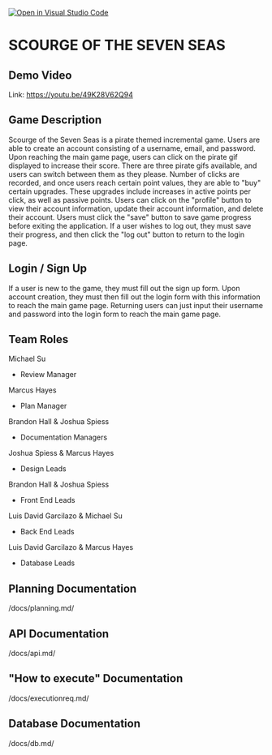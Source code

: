 [![Open in Visual Studio Code](https://classroom.github.com/assets/open-in-vscode-f059dc9a6f8d3a56e377f745f24479a46679e63a5d9fe6f495e02850cd0d8118.svg)](https://classroom.github.com/online_ide?assignment_repo_id=6362784&assignment_repo_type=AssignmentRepo)

# SCOURGE OF THE SEVEN SEAS

## Demo Video

Link: https://youtu.be/49K28V62Q94

## Game Description

Scourge of the Seven Seas is a pirate themed incremental game. Users are able to create an account consisting of a username, email, and password. Upon reaching the main game page, users can click on the pirate gif displayed to increase their score. There are three pirate gifs available, and users can switch between them as they please. Number of clicks are recorded, and once users reach certain point values, they are able to "buy" certain upgrades. These upgrades include increases in active points per click, as well as passive points. Users can click on the "profile" button to view their account information, update their account information, and delete their account. Users must click the "save" button to save game progress before exiting the application. If a user wishes to log out, they must save their progress, and then click the "log out" button to return to the login page.  

## Login / Sign Up

If a user is new to the game, they must fill out the sign up form. Upon account creation, they must then fill out the login form with this information to reach the main game page. Returning users can just input their username and password into the login form to reach the main game page. 

## Team Roles

Michael Su
- Review Manager

Marcus Hayes
- Plan Manager

Brandon Hall & Joshua Spiess
- Documentation Managers 

Joshua Spiess & Marcus Hayes
- Design Leads

Brandon Hall & Joshua Spiess
- Front End Leads

Luis David Garcilazo & Michael Su
- Back End Leads

Luis David Garcilazo & Marcus Hayes
- Database Leads



## Planning Documentation

/docs/planning.md/

## API Documentation

/docs/api.md/

## "How to execute" Documentation

/docs/executionreq.md/

## Database Documentation

/docs/db.md/
